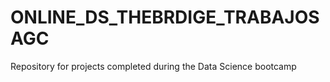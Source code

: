 # ONLINE_DS_THEBRDIGE_TRABAJOSAGC
Repository for projects completed during the Data Science bootcamp
